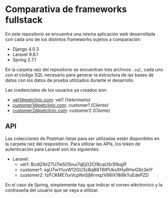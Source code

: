 # Comparativa de frameworks fullstack

En este repositorio se encuentra una misma aplicación web desarrollada con cada uno de los distintos frameworks sujetos a comparación:

- Django 4.0.3
- Laravel 9.8.1
- Spring 2.7.1

En la carpeta raíz del repositorio se encuentran tres archivos `.sql`, cada uno con el código SQL necesario para generar la estructura de las bases de datos con los datos de prueba utilizados durante el desarrollo.

Las credenciales de los usuarios ya creados son:
- vet1@petclinic.com: vet1 *(Veterinario)*
- customer1@petclinic.com: customer1 *(Cliente)*
- customer2@petclinic.com: customer2 *(Cliente)*

## API
Las colecciones de Postman listas para ser utilizadas están disponibles en la carpeta raíz del respositorio.
Para utilizar las APIs, los token de autenticación para Laravel son los siguientes:
- Laravel:
  - vet1: BcdQ1kIZ7U7leSO5nui7qEjG2Cf8cqUSrSfbqjIF
  - customer1: xgU7wYIuvW12GU3zBqB8T6tPUksXHy6HwG9z3elY
  - customer2: fzFCKME7sxVcpNn5jMrmqzV66lX18l6kYuEdePZD

En el caso de Spring, simplemente hay que indicar el correo eléctronico y la contraseña del usuario que se vaya a utilizar.
